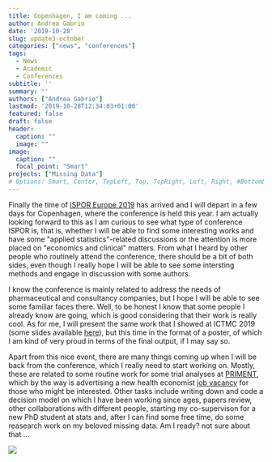 ```yaml
---
title: Copenhagen, I am coming ...
author: Andrea Gabrio
date: '2019-10-28'
slug: update3-october
categories: ["news", "conferences"]
tags:
  - News
  - Academic
  - Conferences 
subtitle: ''
summary: ''
authors: ["Andrea Gabrio"]
lastmod: '2019-10-28T12:34:03+01:00'
featured: false
draft: false
header:
  caption: ""
  image: ""
image:
  caption: ""
  focal_point: "Smart"
projects: ["Missing Data"]
# Options: Smart, Center, TopLeft, Top, TopRight, Left, Right, #BottomLeft, Bottom, BottomRight
---
```


Finally the time of [ISPOR Europe 2019](https://www.ispor.org/conferences-education/conferences/upcoming-conferences/ispor-europe-2019) has arrived and I will depart in a few days for 
Copenhagen, where the conference is held this year. I am actually looking forward to this as I am curious to see what type of conference ISPOR is, that is, whether I will be able to find
some interesting works and have some "applied statistics"-related discussions or the attention is more placed on "economics and clinical" matters. From what I heard by other people who 
routinely attend the conference, there should be a bit of both sides, even though I really hope I will be able to see some intersting methods and engage in discussion with some authors.

I know the conference is mainly related to address the needs of pharmaceutical and consultancy companies, but I hope I will be able to see some familiar faces there. Well, to be
honest I know that some people I already know are going, which is good considering that their work is really cool. As for me, I will present the same work that I showed at ICTMC 2019 (some slides available [here](https://www.luminpdf.com/viewer/5dbd43939a40480018633f2e)),
but this time in the format of a poster, of which I am kind of very proud in terms of the final output, if I may say so.    

Apart from this nice event, there are many things coming up when I will be back from the conference, which I really need to start working on. Mostly, these are related to some
routine work for some trial analyses at [PRIMENT](https://www.ucl.ac.uk/priment/), which by the way is advertising a new health economist [job vacancy](https://www.jobs.ac.uk/job/BWK840/research-fellow-in-health-economics) for those who might be interested. 
Other tasks include writing down and code a decision model on which I have been working since ages, papers review, other collaborations with different people, starting my co-supervison for a new PhD student at stats and, after I can find some free time, do some reasearch work on my beloved missing data. 
Am I ready? not sure about that ...


![](https://media.giphy.com/media/fy0gLJtIkZj8I/giphy.gif)










 
 
 
 
 
 
 
 
 
 
 
 












